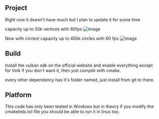 ## Project

Right now it doesn't have much but I plan to update it for some time

capacity up to 50k vertices with 60fps
![image](https://github.com/user-attachments/assets/217c3900-b1cc-446c-a5db-e6194707abd6)

Now with circles!
capacity up to 450k circles with 60 fps
![image](https://github.com/user-attachments/assets/4f36b5bd-8cc1-44d1-b246-712a1e7f5a31)


## Build

Install the vulkan sdk on the official website and enable everything except for Volk if you don't want it, then just compile with cmake.

every other dependency has it's folder named, just install from git to there.

## Platform

This code has only been tested in Windows but in theory if you modify the cmakelists.txt file you should be able to run it in linux too.

